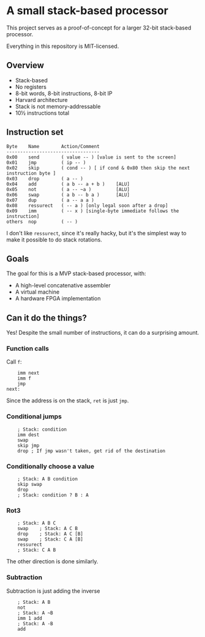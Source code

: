 # A small stack-based processor

This project serves as a proof-of-concept for a larger 32-bit stack-based processor.

Everything in this repository is MIT-licensed.

## Overview

 - Stack-based
 - No registers
 - 8-bit words, 8-bit instructions, 8-bit IP
 - Harvard architecture
 - Stack is not memory-addressable
 - 10½ instructions total

## Instruction set

```
Byte    Name        Action/Comment
----------------------------------
0x00    send        ( value -- ) [value is sent to the screen]
0x01    jmp         ( ip -- )
0x02    skip        ( cond -- ) [ if cond & 0x80 then skip the next instruction byte ]
0x03    drop        ( a -- )
0x04    add         ( a b -- a + b )    [ALU]
0x05    not         ( a -- ~a )         [ALU]
0x06    swap        ( a b -- b a )      [ALU]
0x07    dup         ( a -- a a )
0x08    ressurect   ( -- a ) [only legal soon after a drop]
0x09    imm         ( -- x ) [single-byte immediate follows the instruction]
others  nop         ( -- )
```

I don't like `ressurect`, since it's really hacky, but it's the simplest way to make it
possible to do stack rotations.

## Goals

The goal for this is a MVP stack-based processor, with:
 - A high-level concatenative assembler
 - A virtual machine
 - A hardware FPGA implementation

## Can it do the things?

Yes! Despite the small number of instructions, it can do a surprising amount.

### Function calls

Call `f`:
```
    imm next
    imm f
    jmp
next:
```
Since the address is on the stack, `ret` is just `jmp`.

### Conditional jumps

```
    ; Stack: condition
    imm dest
    swap
    skip jmp
    drop ; If jmp wasn't taken, get rid of the destination
```

### Conditionally choose a value

```
    ; Stack: A B condition
    skip swap
    drop
    ; Stack: condition ? B : A
```

### Rot3

```
    ; Stack: A B C
    swap    ; Stack: A C B
    drop    ; Stack: A C [B]
    swap    ; Stack: C A [B]
    ressurect
    ; Stack: C A B
```
The other direction is done similarly.

### Subtraction

Subtraction is just adding the inverse

```
    ; Stack: A B
    not
    ; Stack: A ~B
    imm 1 add
    ; Stack: A -B
    add
```
